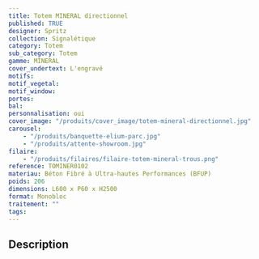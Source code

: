```yaml
---
title: Totem MINERAL directionnel
published: TRUE
designer: Spritz
collection: Signalétique
category: Totem
sub_category: Totem
gamme: MINERAL
cover_undertext: L'engravé
motifs:
motif_vegetal:
motif_window:
portes:
bal:
personnalisation: oui
cover_image: "/produits/cover_image/totem-mineral-directionnel.jpg"
carousel:
    - "/produits/banquette-elium-parc.jpg"
    - "/produits/attente-showroom.jpg"
filaire:
    - "/produits/filaires/filaire-totem-mineral-trous.png"
reference: TOMINER0102
materiau: Béton Fibré à Ultra-hautes Performances (BFUP)
poids: 206
dimensions: L600 x P60 x H2500
format: Monobloc
traitement: ""
tags:
---
```


## Description
